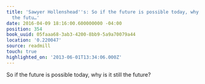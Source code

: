 ```yaml
---
title: 'Sawyer Hollenshead''s: So if the future is possible today, why is it still
  the futu…'
date: 2016-04-09 18:16:00.600000000 -04:00
position: 354
book_uuid: 05faaa68-3ab3-4200-8bb9-5a9a70079a44
location: '0.220047'
source: readmill
touch: true
highlighted_on: '2013-06-01T13:34:06.000Z'
---
```


So if the future is possible today, why is it still the future?